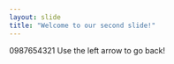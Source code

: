 ```yaml
---
layout: slide
title: "Welcome to our second slide!"
---
```

0987654321
Use the left arrow to go back!
